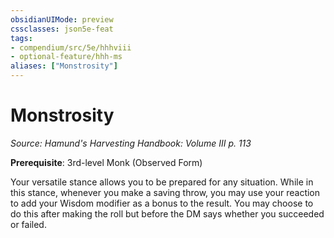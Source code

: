 ```yaml
---
obsidianUIMode: preview
cssclasses: json5e-feat
tags:
- compendium/src/5e/hhhviii
- optional-feature/hhh-ms
aliases: ["Monstrosity"]
---
```

# Monstrosity
*Source: Hamund's Harvesting Handbook: Volume III p. 113*  

**Prerequisite**: 3rd-level Monk (Observed Form)

Your versatile stance allows you to be prepared for any situation. While in this stance, whenever you make a saving throw, you may use your reaction to add your Wisdom modifier as a bonus to the result. You may choose to do this after making the roll but before the DM says whether you succeeded or failed.